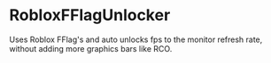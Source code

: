 # RobloxFFlagUnlocker
Uses Roblox FFlag's and auto unlocks fps to the monitor refresh rate, without adding more graphics bars like RCO.
